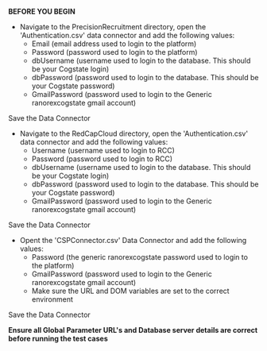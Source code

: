**BEFORE YOU BEGIN**

* Navigate to the PrecisionRecruitment directory, open the 'Authentication.csv' data connector and add the following values:
	* Email (email address used to login to the platform)
	* Password (password used to login to the platform)
	* dbUsername (username used to login to the database. This should be your Cogstate login)
	* dbPassword (password used to login to the database. This should be your Cogstate password)
	* GmailPassword (password used to login to the Generic ranorexcogstate gmail account)
	
Save the Data Connector

* Navigate to the RedCapCloud directory, open the 'Authentication.csv' data connector and add the following values:
	* Username (username used to login to RCC)
	* Password (password used to login to RCC)
	* dbUsername (username used to login to the database. This should be your Cogstate login)
	* dbPassword (password used to login to the database. This should be your Cogstate password)
	* GmailPassword (password used to login to the Generic ranorexcogstate gmail account)
	
Save the Data Connector

* Opent the 'CSPConnector.csv' Data Connector and add the following values:
	* Password (the generic ranorexcogstate password used to login to the platform)
	* GmailPassword (password used to login to the Generic ranorexcogstate gmail account)
	* Make sure the URL and DOM variables are set to the correct environment

Save the Data Connector


**Ensure all Global Parameter URL's and Database server details are correct before running the test cases**
